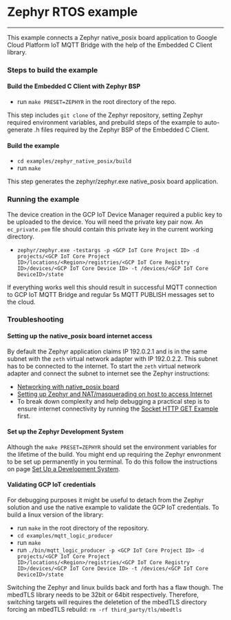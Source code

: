 # Zephyr RTOS example
___

This example connects a Zephyr native_posix board application to
Google Cloud Platform IoT MQTT Bridge with the help of the Embedded C Client
library.

### Steps to build the example
#### Build the Embedded C Client with Zephyr BSP
- run `make PRESET=ZEPHYR` in the root directory of the repo.

This step includes `git clone` of the Zephyr repository, setting Zephyr required environment variables, and prebuild steps of the example to auto-generate .h files required by the Zephyr BSP of the Embedded C Client.

#### Build the example
- `cd examples/zephyr_native_posix/build`
- run `make`

This step generates the zephyr/zephyr.exe native_posix board application.

### Running the example
The device creation in the GCP IoT Device Manager required a public key to be uploaded to the device. You will need the private key pair now. An `ec_private.pem` file should contain this private key in the current working directory.
- `zephyr/zephyr.exe -testargs -p <GCP IoT Core Project ID> -d projects/<GCP IoT Core Project ID>/locations/<Region>/registries/<GCP IoT Core Registry ID>/devices/<GCP IoT Core Device ID> -t /devices/<GCP IoT Core DeviceID>/state`

If everything works well this should result in successful MQTT connection to GCP IoT MQTT Bridge and regular 5s MQTT PUBLISH messages set to the cloud.


### Troubleshooting
#### Setting up the native_posix board internet access
By default the Zephyr application claims IP 192.0.2.1 and is in the same subnet with the `zeth` virtual network adapter with IP 192.0.2.2. This subnet has to be connected to the internet. To start the `zeth` virtual network adapter and connect the subnet to internet see the Zephyr instructions:
- [Networking with native_posix board](https://docs.zephyrproject.org/latest/guides/networking/native_posix_setup.html)
- [Setting up Zephyr and NAT/masquerading on host to access Internet](https://docs.zephyrproject.org/latest/guides/networking/qemu_setup.html#setting-up-zephyr-and-nat-masquerading-on-host-to-access-internet) 
- To break down complexity and help debugging a practical step is to ensure internet connectivity by running the [Socket HTTP GET Example](https://docs.zephyrproject.org/latest/samples/net/sockets/http_get/README.html) first.

#### Set up the Zephyr Development System
Although the `make PRESET=ZEPHYR` should set the environment variables for the lifetime of the build. You might end up requiring the Zephyr envronment to be set up permanently in you terminal. To do this follow the instructions on page [Set Up a Development System](https://docs.zephyrproject.org/latest/getting_started/index.html#set-up-a-development-system).

#### Validating GCP IoT credentials
For debugging purposes it might be useful to detach from the Zephyr solution and use the native example to validate the GCP IoT credentials. To build a linux version of the library:
- run `make` in the root directory of the repository.
- `cd examples/mqtt_logic_producer`
- run `make`
- run `./bin/mqtt_logic_producer -p <GCP IoT Core Project ID> -d projects/<GCP IoT Core Project ID>/locations/<Region>/registries/<GCP IoT Core Registry ID>/devices/<GCP IoT Core Device ID> -t /devices/<GCP IoT Core DeviceID>/state`

Switching the Zephyr and linux builds back and forth has a flaw though. The mbedTLS library needs to be 32bit or 64bit respectively. Therefore, switching targets will requires the deletetion of the mbedTLS directory forcing an mbedTLS rebuild: `rm -rf third_party/tls/mbedtls`
